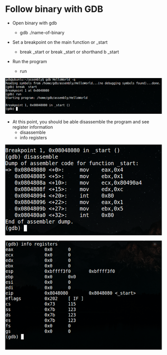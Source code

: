 # Follow binary with GDB

* Open binary with gdb
    * gdb ./name-of-binary
    
* Set a breakpoint on the main function or _start
    * break _start or break _start or shorthand b _start
* Run the program
    * run

![alt text](https://github.com/billburn/assembly/blob/master/Inspecting%20Binaries%20with%20GDB/screenshots/break-01.png "break _start")

* At this point, you should be able disassemble the program and see register information
    * disassemble
    * info registers

![alt text](https://github.com/billburn/assembly/blob/master/Inspecting%20Binaries%20with%20GDB/screenshots/disassemble-01.png "disassemble")

![alt text](https://github.com/billburn/assembly/blob/master/Inspecting%20Binaries%20with%20GDB/screenshots/registers-01.png "registers")